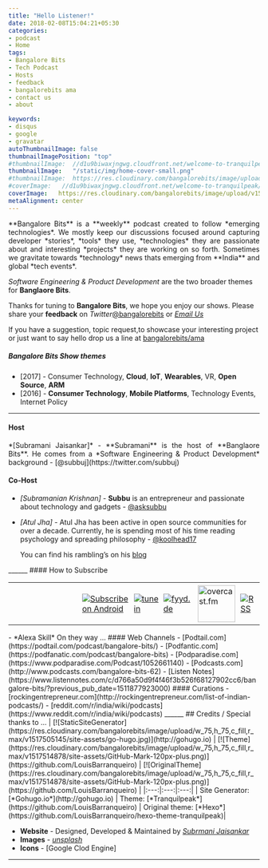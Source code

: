 ```yaml
---
title: "Hello Listener!"
date: 2018-02-08T15:04:21+05:30
categories:
- podcast
- Home
tags:
- Bangalore Bits
- Tech Podcast
- Hosts
- feedback
- bangalorebits ama
- contact us
- about

keywords:
- disqus
- google
- gravatar
autoThumbnailImage: false
thumbnailImagePosition: "top"
#thumbnailImage:  //d1u9biwaxjngwg.cloudfront.net/welcome-to-tranquilpeak/city-750.jpg
thumbnailImage:   "/static/img/home-cover-small.png"
#thumbnailImage:  https://res.cloudinary.com/bangalorebits/image/upload/v1517745472/site-assets/welcome-cover.png
#coverImage:   //d1u9biwaxjngwg.cloudfront.net/welcome-to-tranquilpeak/city.jpg
coverImage:   https://res.cloudinary.com/bangalorebits/image/upload/v1517745474/site-assets/welcome-cover-large.png
metaAlignment: center
---
```

<P style="text-align: justify">
**Bangalore Bits** is a **weekly** podcast created to follow *emerging technologies*. We mostly keep our discussions focused around capturing developer *stories*, *tools* they use, *technologies* they are passionate about and interesting *projects* they are working on so forth. Sometimes we gravitate towards *technology* news thats emerging from **India** and global *tech events*.  

*Software Engineering & Product Development* are the two broader themes for **Banglaore Bits**.
</P>
<!--more-->

Thanks for tuning to **Bangalore Bits**, we hope you enjoy our shows. Please share your **feedback** on *Twitter*[@bangalorebits](https://twitter.com/bangalorebits) or *[Email Us](mailto:comments@next20.in)*

If you have a suggestion, topic request,to showcase your interesting project or just want to say hello drop us a line at [bangalorebits/ama](https://github.com/bangalorebits/ama/issues)

#####  Bangalore Bits Show themes
- [2017]   -  Consumer Technology, **Cloud**, **IoT**, **Wearables**, VR, **Open Source**, **ARM**
- [2016]   -  **Consumer Technology**, **Mobile Platforms**, Technology Events, Internet Policy

______
#### Host
<P style="text-align: justify">
*[Subramani Jaisankar]* - **Subramani** is the host of **Banglaore Bits**. He comes from a *Software Engineering & Product Development* background - [@subbuj](https://twitter.com/subbuj)

#### Co-Host
- *[Subramanian Krishnan]* - **Subbu** is an entrepreneur and passionate about technology and gadgets - [@asksubbu](https://twitter.com/asksubbu)

- *[Atul Jha]* - Atul Jha has been active in open source communities for over a decade.
Currently, he is spending most of his time reading psychology and spreading philosophy - [@koolhead17](https://twitter.com/koolhead17)

  You can find his rambling’s on his [blog](http://www.atuljha.com/blog)
</P>
______
#### How to Subscribe

<div id="image-table">
    <table>
	    <tr>
    	    <td style="padding:5px">
        	    <a href="https://itunes.apple.com/in/podcast/bangalore-bits/id1052661140?mt=2" style="display:inline-block;overflow:hidden;background:url(https://linkmaker.itunes.apple.com/assets/shared/badges/en-us/podcast-lrg.svg) no-repeat;width:133px;height:34px;background-size:contain;" ></a>
      	    </td>
            <td style="padding:5px">
            	<a href="http://subscribeonandroid.com/feeds.feedburner.com/bangalorebits" title="Subscribe on Android"><img src="https://res.cloudinary.com/bangalorebits/image/upload/w_133,h_34/v1517722002/site-assets/subscribe-on-android.png" alt="Subscribe on Android" style="border:0;" /></a>
             </td>
             <td style="padding:5px">
             	<a href="https://tunein.com/radio/Bangalore-Bits-p1056878/" title="Tunein"><img src="https://res.cloudinary.com/bangalorebits/image/upload/w_75,h_75,c_fill,r_max/v1517722643/site-assets/tune-in.jpg" alt="tunein" style="border:0;" /></a>
              </td>
              <td style="padding:5px">
               <a href="https://fyyd.de/podcast/bangalore-bits/0" title="fyyd.be"><img src="https://res.cloudinary.com/bangalorebits/image/upload/w_75,h_75,c_fill,r_max/v1517723398/site-assets/fyyd_hzhvzz.png" alt="fyyd.de" style="border:0;" /></a>
               </td>
               <td style="padding:5px">
                 <a href="https://overcast.fm/itunes1052661140/bangalore-bits" title="overcast.fm"><img src="https://d2uzvmey2c90kn.cloudfront.net/img/logo.svg?3" height="74px" width="75px" alt="overcast.fm" style="border:0;" /></a>
              </td>
               <td style="padding:5px">
                 <a href="https://feeds.feedburner.com/bangalorebits" title="RSS"><img src="https://res.cloudinary.com/bangalorebits/image/upload/w_75,h_75,c_fill,r_max/v1517502362/site-assets/rss.jpg" alt="RSS" style="border:0;" /></a>
              </td>
        </tr>
    </table>
</div>
- *Alexa Skill* On they way ...
####  Web Channels
- [Podtail.com](https://podtail.com/podcast/bangalore-bits/)
- [Podfantic.com](https://podfanatic.com/podcast/bangalore-bits)
- [Podparadise.com](https://www.podparadise.com/Podcast/1052661140)
- [Podcasts.com](http://www.podcasts.com/bangalore-bits-62)
- [Listen Notes](https://www.listennotes.com/c/d766a50d9f4f46f3b526f68127902cc6/bangalore-bits/?previous_pub_date=1511877923000)
#### Curations
  - [rockingentrepreneur.com](http://rockingentrepreneur.com/list-of-indian-podcasts/)
  - [reddit.com/r/india/wiki/podcasts](https://www.reddit.com/r/india/wiki/podcasts)
______
##  Credits / Special thanks to ...
| [![StaticSiteGenerator](https://res.cloudinary.com/bangalorebits/image/upload/w_75,h_75,c_fill,r_max/v1517505145/site-assets/go-hugo.jpg)](http://gohugo.io)  | [![Theme](https://res.cloudinary.com/bangalorebits/image/upload/w_75,h_75,c_fill,r_max/v1517514878/site-assets/GitHub-Mark-120px-plus.png)](https://github.com/LouisBarranqueiro) | [![OriginalTheme](https://res.cloudinary.com/bangalorebits/image/upload/w_75,h_75,c_fill,r_max/v1517514878/site-assets/GitHub-Mark-120px-plus.png)](https://github.com/LouisBarranqueiro) |
|:---:|:---:|:---:|
| Site Generator: [*Gohugo.io*](http://gohugo.io) | Theme: [*Tranquilpeak*](https://github.com/LouisBarranqueiro) | Original theme:  [*Hexo*](https://github.com/LouisBarranqueiro/hexo-theme-tranquilpeak)|

- **Website** - Designed, Developed & Maintained by *[Subrmani Jaisankar](http://twitter.com/subbuj)*
- **Images**  - *[unsplash](http://unsplash.com)*
- **Icons** - [Google Clod Engine]
______
